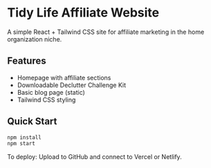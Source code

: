 # Tidy Life Affiliate Website

A simple React + Tailwind CSS site for affiliate marketing in the home organization niche.

## Features

- Homepage with affiliate sections
- Downloadable Declutter Challenge Kit
- Basic blog page (static)
- Tailwind CSS styling

## Quick Start

```bash
npm install
npm start
```

To deploy: Upload to GitHub and connect to Vercel or Netlify.
